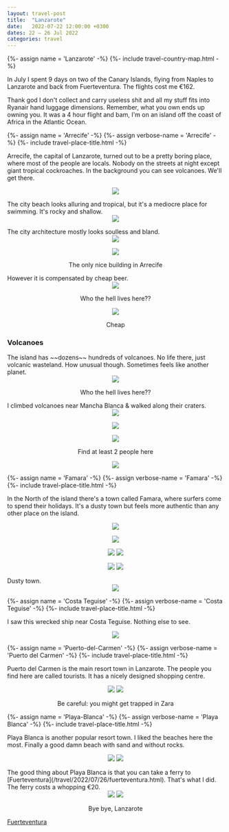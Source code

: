 ```yaml
---
layout: travel-post
title:  "Lanzarote"
date:   2022-07-22 12:00:00 +0300
dates: 22 – 26 Jul 2022
categories: travel
---
```

<style>
/* h1 {
    font-weight: bold;
    width: fit-content;
    background: #402716;
    background: linear-gradient(to right, #402716 0%, #FF861C 100%);
    -webkit-background-clip: text;
    -webkit-text-fill-color: transparent;
} */
</style>

{%- assign name = 'Lanzarote' -%}
{%- include travel-country-map.html -%}

In July I spent 9 days on two of the Canary Islands, flying from Naples to Lanzarote and back from Fuerteventura. The flights cost me €162.

Thank god I don't collect and carry useless shit and all my stuff fits into Ryanair hand luggage dimensions. Remember, what you own ends up owning you. It was a 4 hour flight and bam, I'm on an island off the coast of Africa in the Atlantic Ocean.
<center></center>

{%- assign name = 'Arrecife' -%}
{%- assign verbose-name = 'Arrecife' -%}
{%- include travel-place-title.html -%}

Arrecife, the capital of Lanzarote, turned out to be a pretty boring place, where most of the people are locals. Nobody on the streets at night except giant tropical cockroaches. In the background you can see volcanoes. We'll get there.
<center>
<img src="{{site.baseurl}}/assets/img/lanzarote/1.jpg" />
<p class="image-label">
</p>
</center>
The city beach looks alluring and tropical, but it's a mediocre place for swimming. It's rocky and shallow.
<center >
<img src="{{site.baseurl}}/assets/img/lanzarote/2.jpg" />
<p class="image-label">
</p>
</center>
The city architecture mostly looks soulless and bland.
 <center>
<img src="{{site.baseurl}}/assets/img/lanzarote/21.jpg" />
<p class="image-label"></p>
</center>
<center>
<img src="{{site.baseurl}}/assets/img/lanzarote/3.jpg" />
<p class="image-label">The only nice building in Arrecife</p>
</center>
However it is compensated by cheap beer.
<center>
    <div class="side-by-side">
        <div>
            <img src="{{site.baseurl}}/assets/img/lanzarote/20.jpg" />
            <p class="image-label">Who the hell lives here??</p>
        </div>
        <div>
            <img src="{{site.baseurl}}/assets/img/lanzarote/17.jpg" />
            <p class="image-label">Cheap</p>
        </div>
    </div>
</center>

<h3 id='Volcanoes'>Volcanoes</h3>
The island has ~~dozens~~ hundreds of volcanoes. No life there, just volcanic wasteland. How unusual though. Sometimes feels like another planet. 
<center>
<img src="{{site.baseurl}}/assets/img/lanzarote/4.jpg" />
<p class="image-label">
Who the hell lives here??
</p>
</center>
I climbed volcanoes near Mancha Blanca & walked along their craters.
<center>
<img src="{{site.baseurl}}/assets/img/lanzarote/5.jpg" />
<p class="image-label">
</p>
</center>
<center>
<img src="{{site.baseurl}}/assets/img/lanzarote/6.jpg" />
<p class="image-label">
</p>
</center>
<center>
<img src="{{site.baseurl}}/assets/img/lanzarote/7.jpg" />
<p class="image-label"> Find at least 2 people here
</p>
</center>
<center>
<img src="{{site.baseurl}}/assets/img/lanzarote/8.jpg" />
<p class="image-label">
</p>
</center>

{%- assign name = 'Famara' -%}
{%- assign verbose-name = 'Famara' -%}
{%- include travel-place-title.html -%}

In the North of the island there's a town called Famara, where surfers come to spend their holidays. It's a dusty town but feels more authentic than any other place on the island.
<center>
<img src="{{site.baseurl}}/assets/img/lanzarote/9.jpg" />
<p class="image-label">
</p>
</center>
<center>
<img src="{{site.baseurl}}/assets/img/lanzarote/10.jpg" />
<p class="image-label">
</p>
</center>
<center>
    <div class="side-by-side">
        <img src="{{site.baseurl}}/assets/img/lanzarote/11.jpg" />
        <img src="{{site.baseurl}}/assets/img/lanzarote/14.jpg" />
    </div>
    <p class="image-label"></p>
</center>
<center>
    <div class="side-by-side">
        <img src="{{site.baseurl}}/assets/img/lanzarote/13.jpg" />
        <img src="{{site.baseurl}}/assets/img/lanzarote/12.jpg" />
    </div>
    <p class="image-label"></p>
</center>
Dusty town.
<center>
<img src="{{site.baseurl}}/assets/img/lanzarote/15.jpg" />
<p class="image-label">
</p>
</center>

{%- assign name = 'Costa Teguise' -%}
{%- assign verbose-name = 'Costa Teguise' -%}
{%- include travel-place-title.html -%}

I saw this wrecked ship near Costa Teguise. Nothing else to see.
<center>
<img src="{{site.baseurl}}/assets/img/lanzarote/16.jpg" />
<p class="image-label">
</p>
</center>

{%- assign name = 'Puerto-del-Carmen' -%}
{%- assign verbose-name = 'Puerto del Carmen' -%}
{%- include travel-place-title.html -%}

Puerto del Carmen is the main resort town in Lanzarote. The people you find here are called tourists.
It has a nicely designed shopping centre. 
<center>
    <div class="side-by-side">
        <img src="{{site.baseurl}}/assets/img/lanzarote/19.jpg" />
        <img src="{{site.baseurl}}/assets/img/lanzarote/22.jpg" />
    </div>
    <p class="image-label">Be careful: you might get trapped in Zara</p>
</center>

{%- assign name = 'Playa-Blanca' -%}
{%- assign verbose-name = 'Playa Blanca' -%}
{%- include travel-place-title.html -%}

Playa Blanca is another popular resort town. I liked the beaches here the most. Finally a good damn beach with sand and without rocks. 
<center>
    <div class="side-by-side">
        <img src="{{site.baseurl}}/assets/img/lanzarote/26.jpg" />
        <img src="{{site.baseurl}}/assets/img/lanzarote/25.jpg" />
    </div>
    <p class="image-label"></p>
</center>
The good thing about Playa Blanca is that you can take a ferry to [Fuerteventura](/travel/2022/07/26/fuerteventura.html). That's what I did. The ferry costs a whopping €20.
<center>
    <div class="side-by-side">
        <img src="{{site.baseurl}}/assets/img/lanzarote/23.jpg" />
        <img src="{{site.baseurl}}/assets/img/lanzarote/24.jpg" />
    </div>
    <p class="image-label">Bye bye, Lanzarote</p>
</center>

<a class="next" href="/travel/2022/07/26/fuerteventura.html">
Fuerteventura
</a>
